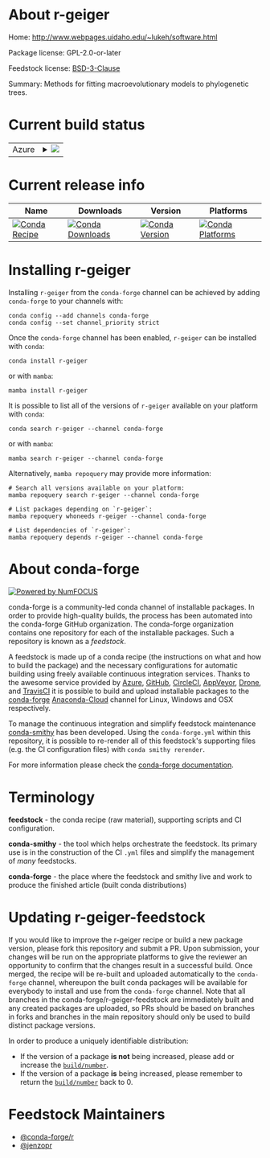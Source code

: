 About r-geiger
==============

Home: http://www.webpages.uidaho.edu/~lukeh/software.html

Package license: GPL-2.0-or-later

Feedstock license: [BSD-3-Clause](https://github.com/conda-forge/r-geiger-feedstock/blob/main/LICENSE.txt)

Summary: Methods for fitting macroevolutionary models to phylogenetic trees.

Current build status
====================


<table>
    
  <tr>
    <td>Azure</td>
    <td>
      <details>
        <summary>
          <a href="https://dev.azure.com/conda-forge/feedstock-builds/_build/latest?definitionId=8000&branchName=main">
            <img src="https://dev.azure.com/conda-forge/feedstock-builds/_apis/build/status/r-geiger-feedstock?branchName=main">
          </a>
        </summary>
        <table>
          <thead><tr><th>Variant</th><th>Status</th></tr></thead>
          <tbody><tr>
              <td>linux_64_r_base4.0</td>
              <td>
                <a href="https://dev.azure.com/conda-forge/feedstock-builds/_build/latest?definitionId=8000&branchName=main">
                  <img src="https://dev.azure.com/conda-forge/feedstock-builds/_apis/build/status/r-geiger-feedstock?branchName=main&jobName=linux&configuration=linux_64_r_base4.0" alt="variant">
                </a>
              </td>
            </tr><tr>
              <td>linux_64_r_base4.1</td>
              <td>
                <a href="https://dev.azure.com/conda-forge/feedstock-builds/_build/latest?definitionId=8000&branchName=main">
                  <img src="https://dev.azure.com/conda-forge/feedstock-builds/_apis/build/status/r-geiger-feedstock?branchName=main&jobName=linux&configuration=linux_64_r_base4.1" alt="variant">
                </a>
              </td>
            </tr><tr>
              <td>osx_64_r_base4.0</td>
              <td>
                <a href="https://dev.azure.com/conda-forge/feedstock-builds/_build/latest?definitionId=8000&branchName=main">
                  <img src="https://dev.azure.com/conda-forge/feedstock-builds/_apis/build/status/r-geiger-feedstock?branchName=main&jobName=osx&configuration=osx_64_r_base4.0" alt="variant">
                </a>
              </td>
            </tr><tr>
              <td>osx_64_r_base4.1</td>
              <td>
                <a href="https://dev.azure.com/conda-forge/feedstock-builds/_build/latest?definitionId=8000&branchName=main">
                  <img src="https://dev.azure.com/conda-forge/feedstock-builds/_apis/build/status/r-geiger-feedstock?branchName=main&jobName=osx&configuration=osx_64_r_base4.1" alt="variant">
                </a>
              </td>
            </tr>
          </tbody>
        </table>
      </details>
    </td>
  </tr>
</table>

Current release info
====================

| Name | Downloads | Version | Platforms |
| --- | --- | --- | --- |
| [![Conda Recipe](https://img.shields.io/badge/recipe-r--geiger-green.svg)](https://anaconda.org/conda-forge/r-geiger) | [![Conda Downloads](https://img.shields.io/conda/dn/conda-forge/r-geiger.svg)](https://anaconda.org/conda-forge/r-geiger) | [![Conda Version](https://img.shields.io/conda/vn/conda-forge/r-geiger.svg)](https://anaconda.org/conda-forge/r-geiger) | [![Conda Platforms](https://img.shields.io/conda/pn/conda-forge/r-geiger.svg)](https://anaconda.org/conda-forge/r-geiger) |

Installing r-geiger
===================

Installing `r-geiger` from the `conda-forge` channel can be achieved by adding `conda-forge` to your channels with:

```
conda config --add channels conda-forge
conda config --set channel_priority strict
```

Once the `conda-forge` channel has been enabled, `r-geiger` can be installed with `conda`:

```
conda install r-geiger
```

or with `mamba`:

```
mamba install r-geiger
```

It is possible to list all of the versions of `r-geiger` available on your platform with `conda`:

```
conda search r-geiger --channel conda-forge
```

or with `mamba`:

```
mamba search r-geiger --channel conda-forge
```

Alternatively, `mamba repoquery` may provide more information:

```
# Search all versions available on your platform:
mamba repoquery search r-geiger --channel conda-forge

# List packages depending on `r-geiger`:
mamba repoquery whoneeds r-geiger --channel conda-forge

# List dependencies of `r-geiger`:
mamba repoquery depends r-geiger --channel conda-forge
```


About conda-forge
=================

[![Powered by
NumFOCUS](https://img.shields.io/badge/powered%20by-NumFOCUS-orange.svg?style=flat&colorA=E1523D&colorB=007D8A)](https://numfocus.org)

conda-forge is a community-led conda channel of installable packages.
In order to provide high-quality builds, the process has been automated into the
conda-forge GitHub organization. The conda-forge organization contains one repository
for each of the installable packages. Such a repository is known as a *feedstock*.

A feedstock is made up of a conda recipe (the instructions on what and how to build
the package) and the necessary configurations for automatic building using freely
available continuous integration services. Thanks to the awesome service provided by
[Azure](https://azure.microsoft.com/en-us/services/devops/), [GitHub](https://github.com/),
[CircleCI](https://circleci.com/), [AppVeyor](https://www.appveyor.com/),
[Drone](https://cloud.drone.io/welcome), and [TravisCI](https://travis-ci.com/)
it is possible to build and upload installable packages to the
[conda-forge](https://anaconda.org/conda-forge) [Anaconda-Cloud](https://anaconda.org/)
channel for Linux, Windows and OSX respectively.

To manage the continuous integration and simplify feedstock maintenance
[conda-smithy](https://github.com/conda-forge/conda-smithy) has been developed.
Using the ``conda-forge.yml`` within this repository, it is possible to re-render all of
this feedstock's supporting files (e.g. the CI configuration files) with ``conda smithy rerender``.

For more information please check the [conda-forge documentation](https://conda-forge.org/docs/).

Terminology
===========

**feedstock** - the conda recipe (raw material), supporting scripts and CI configuration.

**conda-smithy** - the tool which helps orchestrate the feedstock.
                   Its primary use is in the construction of the CI ``.yml`` files
                   and simplify the management of *many* feedstocks.

**conda-forge** - the place where the feedstock and smithy live and work to
                  produce the finished article (built conda distributions)


Updating r-geiger-feedstock
===========================

If you would like to improve the r-geiger recipe or build a new
package version, please fork this repository and submit a PR. Upon submission,
your changes will be run on the appropriate platforms to give the reviewer an
opportunity to confirm that the changes result in a successful build. Once
merged, the recipe will be re-built and uploaded automatically to the
`conda-forge` channel, whereupon the built conda packages will be available for
everybody to install and use from the `conda-forge` channel.
Note that all branches in the conda-forge/r-geiger-feedstock are
immediately built and any created packages are uploaded, so PRs should be based
on branches in forks and branches in the main repository should only be used to
build distinct package versions.

In order to produce a uniquely identifiable distribution:
 * If the version of a package **is not** being increased, please add or increase
   the [``build/number``](https://docs.conda.io/projects/conda-build/en/latest/resources/define-metadata.html#build-number-and-string).
 * If the version of a package **is** being increased, please remember to return
   the [``build/number``](https://docs.conda.io/projects/conda-build/en/latest/resources/define-metadata.html#build-number-and-string)
   back to 0.

Feedstock Maintainers
=====================

* [@conda-forge/r](https://github.com/conda-forge/r/)
* [@jenzopr](https://github.com/jenzopr/)

